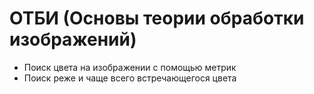 <h1>ОТБИ (Основы теории обработки изображений)</h1>
<ul>
  <li>Поиск цвета на изображении с помощью метрик</li>
  <li>Поиск реже и чаще всего встречающегося цвета</li>
 </ul>
